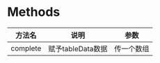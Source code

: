 # Methods

| 方法名 | 说明     | 参数                             |
| ------ | -------- | -------------------------------- |
| complete  | 赋予tableData数据 | 传一个数组 |
